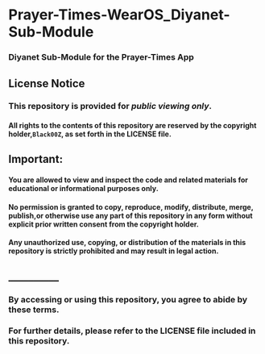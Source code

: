 # Prayer-Times-WearOS_Diyanet-Sub-Module

### Diyanet Sub-Module for the Prayer-Times App
### 
###
## License Notice

### This repository is provided for *public viewing only*.
#### All rights to the contents of this repository are reserved by the copyright holder,`Black00Z`, as set forth in the LICENSE file.

## Important:
#### You are allowed to view and inspect the code and related materials for educational or informational purposes only.
#### No permission is granted to copy, reproduce, modify, distribute, merge, publish,or otherwise use any part of this repository in any form without explicit prior written consent from the copyright holder.
#### Any unauthorized use, copying, or distribution of the materials in this repository is strictly prohibited and may result in legal action.
## __________ ##
### By accessing or using this repository, you agree to abide by these terms.
### For further details, please refer to the LICENSE file included in this repository.
